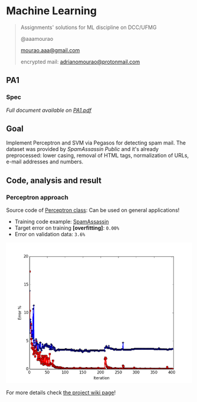 # Machine Learning
> Assignments' solutions for ML discipline on DCC/UFMG
>
> @aaamourao
>
> mourao.aaa@gmail.com
>
> encrypted mail: adrianomourao@protonmail.com

## PA1
### Spec

*Full document available on [PA1.pdf](https://github.com/aaamourao/Machine-Learning-assignments/blob/master/PA1/PA1.pdf)*

## Goal
Implement Perceptron and SVM via Pegasos for detecting spam mail. The dataset was provided by *SpamAssassin Public* and it's
already preprocessed: lower casing, removal of HTML tags, normalization of URLs, e-mail addresses and numbers.

## Code, analysis and result

### Perceptron approach
Source code of [Perceptron class](https://github.com/aaamourao/Machine-Learning-assignments/blob/master/PA1/src/perceptron.py): Can be used on general applications!

* Training code example: [SpamAssassin](https://github.com/aaamourao/Machine-Learning-assignments/blob/master/PA1/src/train.py)
* Target error on training **[overfitting]**: `0.00%`
* Error on validation data: `3.6%`

![Results of SpamAssassin](https://github.com/aaamourao/Machine-Learning-assignments/blob/master/PA1/src/training-data/training.png)

For more details check [the project wiki page](https://github.com/aaamourao/Machine-Learning-assignments/blob.wiki)!
